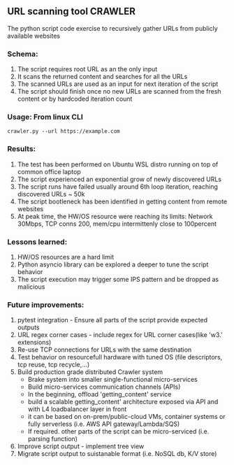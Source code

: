 ## URL scanning tool CRAWLER


The python script code exercise to recursively gather URLs from publicly available websites

### Schema:
1. The script requires root URL as an the only input
2. It scans the returned content and searches for all the URLs
3. The scanned URLs are used as an input for next iteration of the script
4. The script should finish once no new URLs are scanned from the fresh content or by hardcoded iteration count

### Usage: From linux CLI
```
crawler.py --url https://example.com
```


### Results:
1. The test has been performed on Ubuntu WSL distro running on top of common office laptop
2. The script experienced an exponential grow of newly discovered URLs
2. The script runs have failed usually around 6th loop iteration, reaching discovered URLs ~ 50k
3. The script bootleneck has been identified in getting content from remote websites
4. At peak time, the HW/OS resource were reaching its limits: Network 30Mbps, TCP conns 200, mem/cpu intermittenly close to 100percent

### Lessons learned:
1. HW/OS resources are a hard limit
2. Python asyncio library can be explored a deeper to tune the script behavior
3. The script execution may trigger some IPS pattern and be dropped as malicious

### Future improvements:
1. pytest integration - Ensure all parts of the script provide expected outputs
2. URL regex corner cases - include regex for URL corner cases(like 'w3.' extensions)
3. Re-use TCP connections for URLs with the same destination
4. Test behavior on resourcefull hardware with tuned OS (file descriptors, tcp reuse, tcp recycle,...)
5. Build production grade distributed Crawler system
    - Brake system into smaller single-functional micro-services
    - Build micro-services communication channels (APIs)
    - In the beginning, offload 'getting_content' service
    - build a scalable getting_content' architecture exposed via API and with L4 loadbalancer layer in front
    - it can be based on on-prem/public-cloud VMs, container systems or fully serverless (i.e. AWS API gateway/Lambda/SQS)
    - If required. other parts of the script can be micro-serviced (i.e. parsing function)
6. Improve script output - implement tree view
7. Migrate script output to suistanable format (i.e. NoSQL db, K/V store)